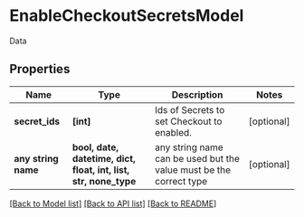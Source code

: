 # EnableCheckoutSecretsModel

Data

## Properties
Name | Type | Description | Notes
------------ | ------------- | ------------- | -------------
**secret_ids** | **[int]** | Ids of Secrets to set Checkout to enabled. | [optional] 
**any string name** | **bool, date, datetime, dict, float, int, list, str, none_type** | any string name can be used but the value must be the correct type | [optional]

[[Back to Model list]](../README.md#documentation-for-models) [[Back to API list]](../README.md#documentation-for-api-endpoints) [[Back to README]](../README.md)


